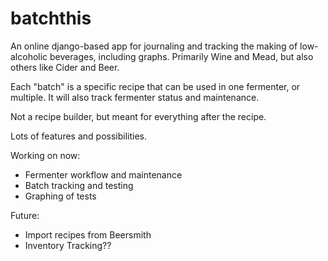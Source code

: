 # batchthis
An online django-based app for journaling and tracking the making of low-alcoholic beverages, including graphs.  Primarily Wine and Mead, but also others like Cider and Beer.  

Each "batch" is a specific recipe that can be used in one fermenter, or multiple.  It will also track fermenter status and maintenance.  

Not a recipe builder, but meant for everything after the recipe.

Lots of features and possibilities.

Working on now:
* Fermenter workflow and maintenance
* Batch tracking and testing
* Graphing of tests

Future:
* Import recipes from Beersmith
* Inventory Tracking??
